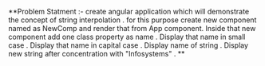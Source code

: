 **Problem Statment :- 
create angular application which will demonstrate the concept of string interpolation . 
for this purpose create new component named as NewComp and render that from App component. 
Inside that new component add one class property as name . 
Display that name in small case . 
Display that name in capital case . 
Display name of string . 
Display new string after concentration with "Infosystems" . 
**
